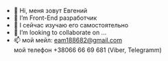 - 👋 Hi,  меня зовут Евгений 
- 👀 I’m  Front-End разработчик
- 🌱 I  сейчас изучаю  его самостоятельно
- 💞️ I’m looking to collaborate on ...
- 📫 мой мейл: eam188682@gmail.com  
мой телефон +38066 66 69 681  (Viber,  Telegramm)

<!---
